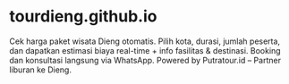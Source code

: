 # tourdieng.github.io
Cek harga paket wisata Dieng otomatis. Pilih kota, durasi, jumlah peserta, dan dapatkan estimasi biaya real-time + info fasilitas &amp; destinasi. Booking dan konsultasi langsung via WhatsApp. Powered by Putratour.id – Partner liburan ke Dieng.
